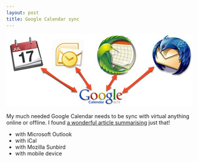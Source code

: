 ```yaml
---
layout: post
title: Google Calendar sync
---
```


![](/img/gcal-sync-head.png "gcal-sync-head")

My much needed Google Calendar needs to be sync with virtual anything online or offline. I found [a wonderful article summarising](http://lifehacker.com/399407/how-to-sync-any-desktop-calendar-with-google-calendar) just that!

- with Microsoft Outlook
- with iCal
- with Mozilla Sunbird
- with mobile device
